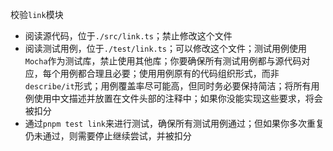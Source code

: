 校验`link`模块

- 阅读源代码，位于`./src/link.ts`；禁止修改这个文件
- 阅读测试用例，位于`./test/link.ts`；可以修改这个文件；测试用例使用`Mocha`作为测试库，禁止使用其他库；你要确保所有测试用例都与源代码对应，每个用例都合理且必要；使用用例原有的代码组织形式，而非`describe/it`形式；用例覆盖率尽可能高，但同时务必要保持简洁；将所有用例使用中文描述并放置在文件头部的注释中；如果你没能实现这些要求，将会被扣分
- 通过`pnpm test link`来进行测试，确保所有测试用例通过；但如果你多次重复仍未通过，则需要停止继续尝试，并被扣分
